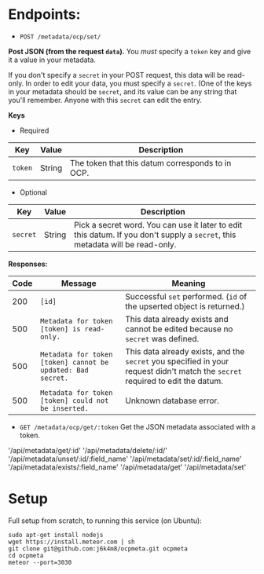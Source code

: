 
# Endpoints:
- `POST /metadata/ocp/set/`

 **Post JSON (from the request `data`).** You *must* specify a `token` key and give it a value in your metadata.

 If you don't specify a `secret` in your POST request, this data will be read-only. In order to edit your data, you must specify a `secret`. (One of the keys in your metadata should be `secret`, and its value can be any string that you'll remember. Anyone with this `secret` can edit the entry.

 **Keys**
 - Required

  | Key | Value | Description |
  |-----|-------|-------------|
  | `token` | String | The token that this datum corresponds to in OCP. |

 - Optional

  | Key | Value | Description |
  |-----|-------|-------------|
  | `secret` | String | Pick a secret word. You can use it later to edit this datum. If you don't supply a `secret`, this metadata will be read-only. |


 **Responses:**

 | Code | Message | Meaning |
 |------|---------|---------|
 | 200  | `[id]`  | Successful `set` performed. (`id` of the upserted object is returned.) |
 | 500  | `Metadata for token [token] is read-only.` | This data already exists and cannot be edited because no `secret` was defined. |
 | 500  | `Metadata for token [token] cannot be updated: Bad secret.` | This data already exists, and the `secret` you specified in your request didn't match the `secret` required to edit the datum. |
 | 500  | `Metadata for token [token] could not be inserted.` | Unknown database error. |

- `GET /metadata/ocp/get/:token`
  Get the JSON metadata associated with a token.



'/api/metadata/get/:id'
'/api/metadata/delete/:id/'
'/api/metadata/unset/:id/:field_name'
'/api/metadata/set/:id/:field_name'
'/api/metadata/exists/:field_name'
'/api/metadata/get'
'/api/metadata/set'

# Setup

Full setup from scratch, to running this service (on Ubuntu):

```
sudo apt-get install nodejs
wget https://install.meteor.com | sh
git clone git@github.com:j6k4m8/ocpmeta.git ocpmeta
cd ocpmeta
meteor --port=3030
```
